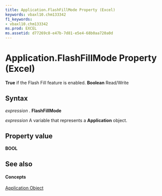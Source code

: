 ```yaml
---
title: Application.FlashFillMode Property (Excel)
keywords: vbaxl10.chm133342
f1_keywords:
- vbaxl10.chm133342
ms.prod: EXCEL
ms.assetid: d77269c8-e47b-7d81-e5e4-68b0aa720a0d
---
```



# Application.FlashFillMode Property (Excel)

 **True** if the Flash Fill feature is enabled. **Boolean** Read/Write


## Syntax

 _expression_ . **FlashFillMode**

 _expression_ A variable that represents a **Application** object.


## Property value

 **BOOL**


## See also


#### Concepts


[Application Object](application-object-excel.md)

